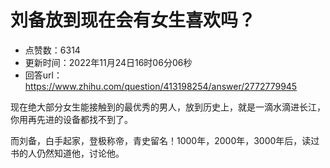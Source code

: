 # 刘备放到现在会有女生喜欢吗？
- 点赞数：6314
- 更新时间：2022年11月24日16时06分06秒
- 回答url：https://www.zhihu.com/question/413198254/answer/2772779945
<body>
 <p data-pid="U5zNpMXE">现在绝大部分女生能接触到的最优秀的男人，放到历史上，就是一滴水滴进长江，你用再先进的设备都找不到了。</p>
 <p data-pid="_oSzowh6">而刘备，白手起家，登极称帝，青史留名！1000年，2000年，3000年后，读过书的人仍然知道他，讨论他。</p>
</body>